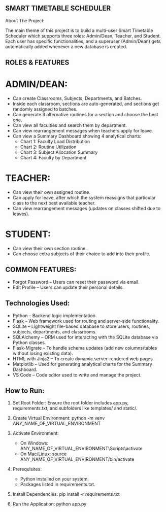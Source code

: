 SMART TIMETABLE SCHEDULER
---
About The Project:


The main theme of this project is to build a multi-user Smart Timetable Scheduler which supports three roles: Admin/Dean, Teacher, and Student. Each user has specific functionalities, and a superuser (Admin/Dean) gets automatically added whenever a new database is created.

ROLES & FEATURES
-----------------

ADMIN/DEAN:
===========
- Can create Classrooms, Subjects, Departments, and Batches.
- Inside each classroom, sections are auto-generated, and sections get randomly assigned to batches.
- Can generate 3 alternative routines for a section and choose the best one.
- Can view all faculties and search them by department.
- Can view rearrangement messages when teachers apply for leave.
- Can view a Summary Dashboard showing 4 analytical charts:
  - Chart 1: Faculty Load Distribution
  - Chart 2: Routine Utilization
  - Chart 3: Subject Allocation Summary
  - Chart 4: Faculty by Department

TEACHER:
========
- Can view their own assigned routine.
- Can apply for leave, after which the system reassigns that particular class to the next best available teacher.
- Can view rearrangement messages (updates on classes shifted due to leaves).

STUDENT:
========
- Can view their own section routine.
- Can choose extra subjects of their choice to add into their profile.

COMMON FEATURES:
-----------------

- Forgot Password – Users can reset their password via email.
- Edit Profile – Users can update their personal details.

Technologies Used:
------------------

- Python – Backend logic implementation.
- Flask – Web framework used for routing and server-side functionality.
- SQLite – Lightweight file-based database to store users, routines, subjects, departments, and classrooms.
- SQLAlchemy – ORM used for interacting with the SQLite database via Python classes.
- Flask-Migrate – To handle schema updates (add new columns/tables without losing existing data).
- HTML with Jinja2 – To create dynamic server-rendered web pages.
- Matplotlib – Used for generating analytical charts for the Summary Dashboard.
- VS Code – Code editor used to write and manage the project.

How to Run:
-------------

1. Set Root Folder:
   Ensure the root folder includes app.py, requirements.txt, and subfolders like templates/ and static/.

2. Create Virtual Environment:
   python -m venv ANY_NAME_OF_VIRTUAL_ENVIRONMENT

3. Activate Environment:
   - On Windows:
     ANY_NAME_OF_VIRTUAL_ENVIRONMENT\Scripts\activate
   - On Mac/Linux:
     source ANY_NAME_OF_VIRTUAL_ENVIRONMENT/bin/activate

4. Prerequisites:
   - Python installed on your system.
   - Packages listed in requirements.txt.

5. Install Dependencies:
   pip install -r requirements.txt

6. Run the Application:
   python app.py


